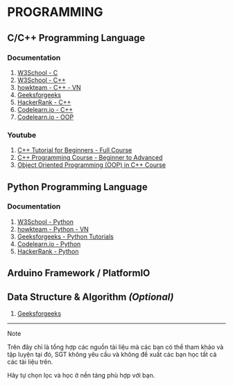 # PROGRAMMING

## C/C++ Programming Language
### Documentation
1. [W3School - C](https://www.w3schools.com/c/index.php)
2. [W3School - C++](https://www.w3schools.com/cpp/default.asp)
3. [howkteam - C++ - VN](https://howkteam.vn/course/khoa-hoc-lap-trinh-c-can-ban-4)
4. [Geeksforgeeks](https://www.geeksforgeeks.org/) 
5. [HackerRank - C++](https://www.hackerrank.com/domains/cpp)
6. [Codelearn.io - C++](https://codelearn.io/learning/cpp-for-beginners)
7. [Codelearn.io - OOP](https://codelearn.io/learning/lap-trinh-huong-doi-tuong-trong-cpp)

### Youtube 
1. [C++ Tutorial for Beginners - Full Course](https://www.youtube.com/watch?v=vLnPwxZdW4Y)
2. [C++ Programming Course - Beginner to Advanced](https://www.youtube.com/watch?v=8jLOx1hD3_o)
3. [Object Oriented Programming (OOP) in C++ Course](https://www.youtube.com/watch?v=wN0x9eZLix4)

## Python Programming Language 
### Documentation
1. [W3School - Python](https://www.w3schools.com/python/default.asp)
2. [howkteam - Python - VN](https://howkteam.vn/course/lap-trinh-python-co-ban-37)
3. [Geeksforgeeks - Python Tutorials](https://www.geeksforgeeks.org/python-programming-language-tutorial/)
4. [Codelearn.io - Python](https://codelearn.io/learning/python-co-ban)
5. [HackerRank - Python](https://www.hackerrank.com/domains/python)

## Arduino Framework / PlatformIO 

## Data Structure & Algorithm *(Optional)*
1. [Geeksforgeeks](https://www.geeksforgeeks.org/learn-data-structures-and-algorithms-dsa-tutorial/?ref=home-articlecards) 

---

> [!NOTE]
>
> Trên đây chỉ là tổng hợp các nguồn tài liệu mà các bạn có thể tham khảo và tập luyện tại đó, SGT không yêu cầu và không đề xuất các bạn học tất cả các tài liệu trên. 
> 
> Hãy tự chọn lọc và học ở nền tảng phù hợp với bạn. 


